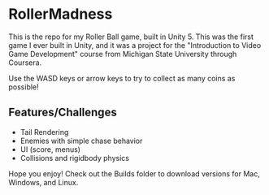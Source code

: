 # RollerMadness
This is the repo for my Roller Ball game, built in Unity 5. This was the first game I ever built in Unity, and it was a project for the "Introduction to Video Game Development" course from Michigan State University through Coursera.

Use the WASD keys or arrow keys to try to collect as many coins as possible!

## Features/Challenges
* Tail Rendering
* Enemies with simple chase behavior
* UI (score, menus)
* Collisions and rigidbody physics

Hope you enjoy! Check out the Builds folder to download versions for Mac, Windows, and Linux.
